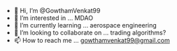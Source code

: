 - 👋 Hi, I’m @GowthamVenkat99
- 👀 I’m interested in ... MDAO
- 🌱 I’m currently learning ... aerospace engineering
- 💞️ I’m looking to collaborate on ... trading algorithms? 
- 📫 How to reach me ... gowthamvenkat99@gmail.com

<!---
GowthamVenkat99/GowthamVenkat99 is a ✨ special ✨ repository because its `README.md` (this file) appears on your GitHub profile.
You can click the Preview link to take a look at your changes.
--->
